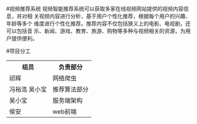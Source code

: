 #视频推荐系统
	视频智能推荐系统可以获取多家在线视频网站提供的视频内容信息，并对相
	关视频内容进行分析，基于用户个性化推荐，根据每个用户的兴趣、年龄等多个
	维度进行个性化推荐。推荐内容不仅包括狭义上的电影、电视剧，还可以包括音
	乐、新闻、游戏、教育、旅游、购物等多种与视频相关的资源，为用户提供便利。

#项目分工
<table>
<tr><th>组员</th><th>负责部分</th></tr>
<tr><td>祁辉</td><td>网络爬虫</td></tr>
<tr><td>冯裕浩 吴小宝</td><td>推荐算法部分</td></tr>
<tr><td>吴小宝</td><td>服务端架构</td></tr>
<tr><td>侯安</td><td>web前端</td></tr>
</table>
